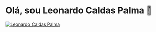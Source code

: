 # Olá, sou Leonardo Caldas Palma 👋

[![Leonardo Caldas Palma](https://img.shields.io/badge/LinkedIn-0077B5?style=for-the-badge&logo=linkedin&logoColor=white)](https://www.linkedin.com/in/leonardo-caldas-palma/)

<!--
**lleopalma/lleopalma** is a ✨ _special_ ✨ repository because its `README.md` (this file) appears on your GitHub profile.

Here are some ideas to get you started:

- 🔭 I’m currently working on ...
- 🌱 I’m currently learning ...
- 👯 I’m looking to collaborate on ...
- 🤔 I’m looking for help with ...
- 💬 Ask me about ...
- 📫 How to reach me: ...
- 😄 Pronouns: ...
- ⚡ Fun fact: ...
-->
